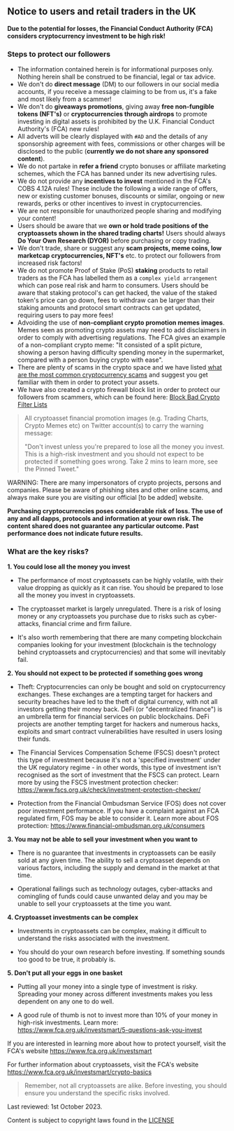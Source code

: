 ## Notice to users and retail traders in the UK

**Due to the potential for losses, the Financial Conduct Authority (FCA) considers cryptocurrency investment to be high risk!**

### Steps to protect our followers

* The information contained herein is for informational purposes only. Nothing herein shall be construed to be financial, legal or tax advice.
* We don't do **direct message** (DM) to our followers in our social media accounts, if you receive a message claiming to be from us, it's a fake and most likely from a scammer!
* We don't do **giveaways promotions**, giving away **free non-fungible tokens (NFT's)** or **cryptocurrencies through airdrops** to promote investing in digital assets is prohibited by the U.K. Financial Conduct Authority's (FCA) new rules!
* All adverts will be clearly displayed with `#AD` and the details of any sponsorship agreement with fees, commissions or other charges will be disclosed to the public (**currently we do not share any sponsored content**).
* We do not partake in **refer a friend** crypto bonuses or affiliate marketing schemes, which the FCA has banned under its new advertising rules.
* We do not provide any **incentives to invest** mentioned in the FCA's COBS 4.12A rules! These include the following a wide range of offers, new or existing customer bonuses, discounts or similar, ongoing or new rewards, perks or other incentives to invest in cryptocurrencies.
* We are not responsible for unauthorized people sharing and modifying your content!
* Users should be aware that we **own or hold trade positions of the cryptoassets shown in the shared trading charts!** Users should always **Do Your Own Research (DYOR)** before purchasing or copy trading.
* We don't trade, share or suggest any **scam projects, meme coins, low marketcap cryptocurrencies, NFT's** etc. to protect our followers from increased risk factors!
* We do not promote Proof of Stake (PoS) **staking** products to retail traders as the FCA has labelled them as a `complex yield arrangement` which can pose real risk and harm to consumers. Users should be aware that staking protocol's can get hacked, the value of the staked token's price can go down, fees to withdraw can be larger than their staking amounts and protocol smart contracts can get updated, requiring users to pay more fees!
* Advoiding the use of **non-compliant crypto promotion memes images**. Memes seen as promoting crypto assets may need to add disclaimers in order to comply with advertising regulations. The FCA gives an example of a non-compliant crypto meme: "It consisted of a split picture, showing a person having difficulty spending money in the supermarket, compared with a person buying crypto with ease".
* There are plenty of scams in the crypto space and we have listed [what are the most common cryptocurrency scams](https://github.com/Summer-CMS-Vendor-Packages/sc-block-bad-crypto-filter-lists/blob/master/docs/scams/what-are-the-most-common-cryptocurrency-scams.md) and suggest you get familiar with them in order to protect your assets.
* We have also created a crypto firewall block list in order to protect our followers from scammers, which can be found here: [Block Bad Crypto Filter Lists](https://github.com/Summer-CMS-Vendor-Packages/sc-block-bad-crypto-filter-lists)

> All cryptoasset financial promotion images (e.g. Trading Charts, Crypto Memes etc) on Twitter account(s) to carry the warning message:
> 
> "Don't invest unless you're prepared to lose all the money you invest. This is a high-risk investment and you should not expect to be protected if something goes wrong. Take 2 mins to learn more, see the Pinned Tweet."

WARNING: There are many impersonators of crypto projects, persons and companies. Please be aware of phishing sites and other online scams, and always make sure you are visiting our official [to be added] website.

**Purchasing cryptocurrencies poses considerable risk of loss. The use of any and all dapps, protocols and information at your own risk. The content shared does not guarantee any particular outcome. Past performance does not indicate future results.**

### What are the key risks?

**1\. You could lose all the money you invest**

* The performance of most cryptoassets can be highly volatile, with their value dropping as quickly as it can rise. You should be prepared to lose all the money you invest in cryptoassets.

* The cryptoasset market is largely unregulated. There is a risk of losing money or any cryptoassets you purchase due to risks such as cyber-attacks, financial crime and firm failure.

* It's also worth remembering that there are many competing blockchain companies looking for your investment (blockchain is the technology behind cryptoassets and cryptocurrencies) and that some will inevitably fail. 

**2\. You should not expect to be protected if something goes wrong**

* Theft: Cryptocurrencies can only be bought and sold on cryptocurrency exchanges. These exchanges are a tempting target for hackers and security breaches have led to the theft of digital currency, with not all investors getting their money back. DeFi (or "decentralized finance") is an umbrella term for financial services on public blockchains. DeFi projects are another tempting target for hackers and numerous hacks, exploits and smart contract vulnerabilities have resulted in users losing their funds.

* The Financial Services Compensation Scheme (FSCS) doesn't protect this type of investment because it's not a 'specified investment' under the UK regulatory regime - in other words, this type of investment isn't recognised as the sort of investment that the FSCS can protect. Learn more by using the FSCS investment protection checker: https://www.fscs.org.uk/check/investment-protection-checker/

* Protection from the Financial Ombudsman Service (FOS) does not cover poor investment performance. If you have a complaint against an FCA regulated firm, FOS may be able to consider it. Learn more about FOS protection: https://www.financial-ombudsman.org.uk/consumers

**3\. You may not be able to sell your investment when you want to**

* There is no guarantee that investments in cryptoassets can be easily sold at any given time. The ability to sell a cryptoasset depends on various factors, including the supply and demand in the market at that time.

* Operational failings such as technology outages, cyber-attacks and comingling of funds could cause unwanted delay and you may be unable to sell your cryptoassets at the time you want.

**4\. Cryptoasset investments can be complex**

* Investments in cryptoassets can be complex, making it difficult to understand the risks associated with the investment.

* You should do your own research before investing. If something sounds too good to be true, it probably is.

**5\. Don't put all your eggs in one basket**

* Putting all your money into a single type of investment is risky. Spreading your money across different investments makes you less dependent on any one to do well.

* A good rule of thumb is not to invest more than 10% of your money in high-risk investments. Learn more: https://www.fca.org.uk/investsmart/5-questions-ask-you-invest

If you are interested in learning more about how to protect yourself, visit the FCA's website https://www.fca.org.uk/investsmart

For further information about cryptoassets, visit the FCA's website https://www.fca.org.uk/investsmart/crypto-basics

> Remember, not all cryptoassets are alike. Before investing, you should ensure you understand the specific risks involved.

Last reviewed: 1st October 2023.

Content is subject to copyright laws found in the [LICENSE](https://github.com/Summer-CMS-Vendor-Packages/sc-block-bad-crypto-filter-lists/blob/master/LICENSE)
